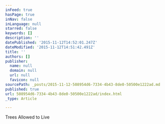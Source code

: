 ```yaml
---
inFeed: true
hasPage: true
inNav: false
inLanguage: null
starred: false
keywords: []
description: ''
datePublished: '2015-11-12T14:52:01.247Z'
dateModified: '2015-11-12T14:51:42.491Z'
title: ''
authors: []
publisher:
  name: null
  domain: null
  url: null
  favicon: null
sourcePath: _posts/2015-11-12-508954d6-7334-4b43-8de0-50500e1222ad.md
published: true
url: 508954d6-7334-4b43-8de0-50500e1222ad/index.html
_type: Article

---
```

Trees Allowed to Live